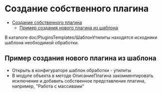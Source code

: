 # Создание собственного плагина

<!-- TOC -->

- [Создание собственного плагина](#создание-собственного-плагина)
  - [Пример создания нового плагина из шаблона](#пример-создания-нового-плагина-из-шаблона)

<!-- /TOC -->

В каталоге doc/PluginsTemplates/ШаблонУтилиты находятся исходники шаблона необходимой обработки.

## Пример создания нового плагина из шаблона

 - Открыть в конфигураторе шаблон обработки - утилиты 
 - В модуле объекта в методе ОписаниеПлагина закомментировать исключение и добавить собственное представление плагина, например, "Работа с массивами"

``` bsl 



```
